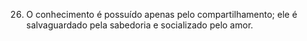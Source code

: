 ﻿26. O conhecimento é possuído apenas pelo compartilhamento; ele é salvaguardado pela sabedoria e socializado pelo amor.